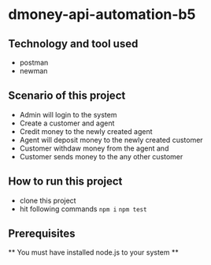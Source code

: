# dmoney-api-automation-b5

## Technology and tool used
- postman
- newman

## Scenario of this project
- Admin will login to the system
- Create a customer and agent
- Credit money to the newly created agent
- Agent will deposit money to the newly created customer
- Customer withdaw money from the agent and
- Customer sends money to the any other customer

## How to run this project
- clone this project
- hit following commands
``` npm i ```
``` npm test ```

## Prerequisites
** You must have installed node.js to your system **